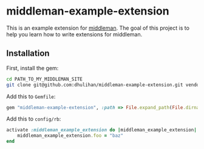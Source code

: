 # middleman-example-extension

This is an example extension for [middleman](http://www.middlemanapp.com). The goal of this project is to help you learn how to write extensions for middleman.

## Installation

First, install the gem: 

```sh
cd PATH_TO_MY_MIDDLEMAN_SITE
git clone git@github.com:dhulihan/middleman-example-extension.git vendor/gems/middleman-example-extension
```

Add this to `Gemfile`: 

```rb
gem "middleman-example-extension", :path => File.expand_path(File.dirname(__FILE__) + "/vendor/gems")
```

Add this to `config/rb`:

```rb
activate :middleman_example_extension do |middleman_example_extension| 
	middleman_example_extension.foo = "baz"
end 
```
